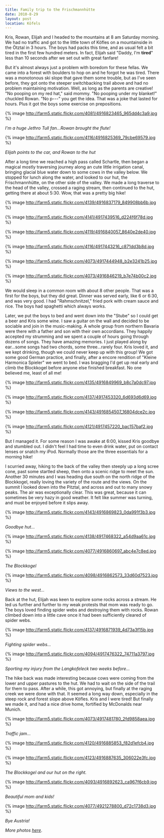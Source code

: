 ```yaml
---
title: Family trip to the Frischmannhütte
date: 2010-8-29
layout: post
location: Köfels
---
```


Kris, Rowan, Elijah and I headed to the mountains at 8 am Saturday morning.
We had no traffic and got to the little town of Köfles on a mountainside
in the Ötztal in 3 hours. The boys had packs this time, and as usual felt
a bit tired in the first few hundred meters. In fact, Elijah said "Daddy,
I'm **tired**" less than 10 seconds after we set out with great fanfare!
  
  
But it's almost always just a problem with boredom for these fellas. We
came into a forest with boulders to hop on and he forgot he was tired.
There was a monotonous ski slope that gave them some trouble, but as I've
seen before, they got onto the steeper switchbacking trail above and had
no problem maintaining motivation. Well, as long as the parents are creative!
"No pooping on my red hat," said mommy. "No pooping under my blanket!"
chuckled Rowan. "No p---" you get the idea. That was a joke that lasted
for hours. Plus it got the boys some exercise on prepositions.
  
  
{% image http://farm5.static.flickr.com/4081/4916823465_965dd4c3a9.jpg %}
  
_I'm a huge Jethro Tull fan...Rowan brought the flute!_
  
  
{% image http://farm5.static.flickr.com/4116/4916825369_79cbe69579.jpg %}
  
_Elijah points to the car, and Rowan to the hut_
  
  
After a long time we reached a high pass called Schartle, then began a
magical mostly traversing journey along an cute little irrigation canal,
bringing glacial blue water down to some cows in the valley below. We stopped
for lunch along the water, and looked to our hut, the Frischmannhütte,
on the other side of the valley. We made a long traverse to the head of
the valley, crossed a raging stream, then continued to the hut, getting
there at about 5:30\. Wow, that was a pretty big hike!
  
  
{% image http://farm5.static.flickr.com/4139/4916837179_849908bb6b.jpg %}
  
{% image http://farm5.static.flickr.com/4141/4917439516_d224f6f78d.jpg %}
  
{% image http://farm5.static.flickr.com/4119/4916840057_8640e2de40.jpg %}
  
{% image http://farm5.static.flickr.com/4116/4917443216_c871dd3b8d.jpg %}
  
{% image http://farm5.static.flickr.com/4073/4917444948_b2e3241b25.jpg %}
  
{% image http://farm5.static.flickr.com/4073/4916846219_b7e74b00c2.jpg %}
  
  
We would sleep in a common room with about 8 other people. That was a
first for the boys, but they did great. Dinner was served early, like 6
or 6:30, and was very good. I had "Rahmschnitzel," fried pork with cream
sauce and rice. The boys had spaghetti which always works.
  
  
Later, we put the boys to bed and went down into the "Stube" so I could
get a beer and Kris some wine. I saw a guitar on the wall and decided to
be sociable and join in the music-making. A whole group from northern Bavaria
were there with a father and son with their own accordians. They happily
accepted my strumming and we spent a couple of hours going through dozens
of songs. They have amazing memories. I just played along by ear...some
songs had two chords, some three...rarely four. Kris loved it, and we kept
drinking, though we could never keep up with this group! We got some good
German practice, and finally, after a encore rendition of "Kleine Harmonica
Spieler" we went to bed. I was bragging I'd get up real early and climb
the Blockkogel before anyone else finished breakfast. No one believed me,
least of all me!
  
  
{% image http://farm5.static.flickr.com/4135/4916849969_b8c7a0dc97.jpg %}
  
{% image http://farm5.static.flickr.com/4137/4917453320_6d693d6d69.jpg %}
  
{% image http://farm5.static.flickr.com/4143/4916854507_16804dce2c.jpg %}
  
{% image http://farm5.static.flickr.com/4121/4917457220_bac157baf2.jpg %}
  
  
  
But I managed it. For some reason I was awake at 6:00, kissed Kris goodbye
and stumbled out. I didn't feel I had time to even drink water, put on
contact lenses or snatch my iPod. Normally those are the three essentials
for a morning hike!
  
  
I scurried away, hiking to the back of the valley then steeply up a long
scree cone, past some startled sheep, then onto a scenic ridge to meet
the sun. Another 30 minutes and I was heading due south on the north ridge
of the Blockkogel, really loving the variety of the route and the views.
On the summit I looked down into the Pitztal, and across and out to many
snowy peaks. The air was exceptionally clear. This was great, because it
can sometimes be very hazy in good weather. It felt like summer was turning,
and must be enjoyed before it slips away.
  
  
{% image http://farm5.static.flickr.com/4143/4916869823_0da991f3b3.jpg %}
  
_Goodbye hut..._
  
{% image http://farm5.static.flickr.com/4138/4917468322_a54d9aa61c.jpg %}
  
{% image http://farm5.static.flickr.com/4077/4916860697_abc4e7c8ed.jpg %}
  
_The Blockkogel_
  
{% image http://farm5.static.flickr.com/4098/4916862573_33d60d7523.jpg %}
  
_Views to the west..._
  
  
Back at the hut, Elijah was keen to explore some rocks across a stream.
He led us further and further to my weak protests that mom was ready to
go. The boys loved finding spider webs and destroying them with rocks.
Rowan climbed down into a little cave once it had been sufficiently cleared
of spider webs.
  
  
{% image http://farm5.static.flickr.com/4137/4916871939_4d73a3f15b.jpg %}
  
_Fighting spider webs..._
  
{% image http://farm5.static.flickr.com/4094/4917476322_74711a3797.jpg %}
  
_Sporting my injury from the Langkofeleck two weeks before..._
  
  
The hike back was made interesting because cows were coming from the lower
and upper pastures to the hut. We had to wait on the side of the trail
for them to pass. After a while, this got annoying, but finally at the
raging creek we were done with that. It seemed a long way down, especially
in the steep rock and forest slope above Köfles. Kris and I were tired!
But finally we made it, and had a nice drive home, fortified by McDonalds
near Munich.
  
  
{% image http://farm5.static.flickr.com/4073/4917481780_2fd9858aea.jpg %}
  
_Traffic jam..._
  
{% image http://farm5.static.flickr.com/4120/4916885853_f82d1efcb4.jpg %}
  
{% image http://farm5.static.flickr.com/4123/4916887635_306022e3fc.jpg %}
  
_The Blockkogel and our hut on the right._
  
{% image http://farm5.static.flickr.com/4093/4916892623_ca967f6cb9.jpg %}
  
_Beautiful mom and kids!_
  
{% image http://farm5.static.flickr.com/4077/4921278800_d72c1738d3.jpg %}
  
_Bye Austria!_
  
  
_More photos [here](http://www.flickr.com/photos/ripsawridge/sets/72157624658546529/with/4916823465/)_.
